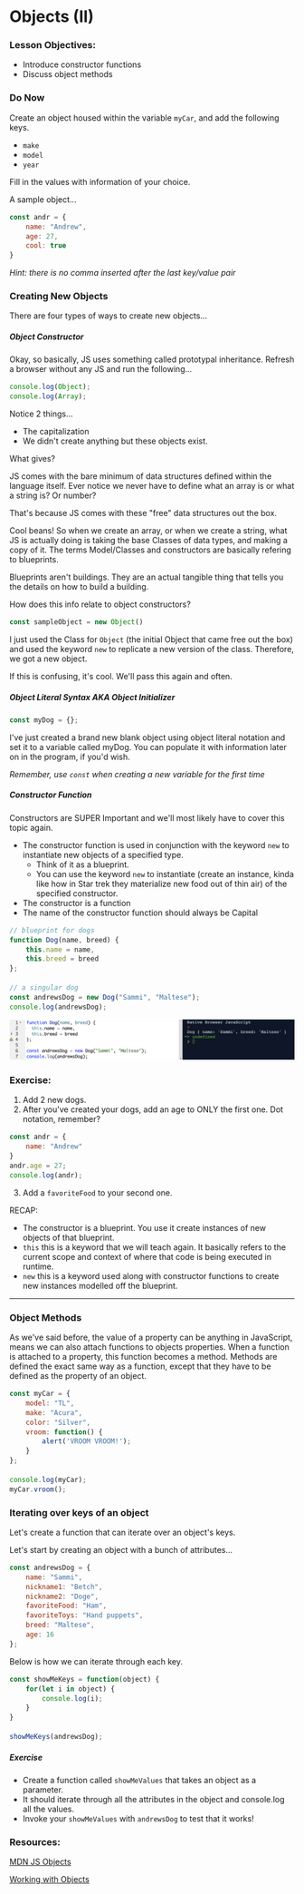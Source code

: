 # Objects (II)

### Lesson Objectives:
- Introduce constructor functions
- Discuss object methods

### Do Now

Create an object housed within the variable `myCar`, and add the following keys.

- `make`
- `model`
- `year`

Fill in the values with information of your choice.

A sample object...

```js
const andr = {
	name: "Andrew",
	age: 27,
	cool: true
}
```

*Hint: there is no comma inserted after the last key/value pair*

### Creating New Objects

There are four types of ways to create new objects...

##### Object Constructor

Okay, so basically, JS uses something called prototypal inheritance. Refresh a browser without any JS and run the following...

```js
console.log(Object);
console.log(Array);
```

Notice 2 things...
- The capitalization
- We didn't create anything but these objects exist.

What gives?

JS comes with the bare minimum of data structures defined within the language itself. Ever notice we never have to define what an array is or what a string is?  Or number?

That's because JS comes with these "free" data structures out the box.

Cool beans!  So when we create an array, or when we create a string, what JS is actually doing is taking the base Classes of data types, and making a copy of it. The terms Model/Classes and constructors are basically refering to blueprints.

Blueprints aren't buildings. They are an actual tangible thing that tells you the details on how to build a building.

How does this info relate to object constructors?

```js
const sampleObject = new Object()
```

I just used the Class for `Object` (the initial Object that came free out the box) and used the keyword `new` to replicate a new version of the class. Therefore, we got a new object.

If this is confusing, it's cool. We'll pass this again and often.

##### Object Literal Syntax AKA Object Initializer

```js
const myDog = {};
```

I've just created a brand new blank object using object literal notation and set it to a variable called myDog.  You can populate it with information later on in the program, if you'd wish.

*Remember, use `const` when creating a new variable for the first time*

##### Constructor Function

Constructors are SUPER Important and we'll most likely have to cover this topic again.

- The constructor function is used in conjunction with the keyword `new` to instantiate new objects of a specified type.
	- Think of it as a blueprint.
	- You can use the keyword `new` to instantiate (create an instance, kinda like how in Star trek they materialize new food out of thin air) of the specified constructor.
- The constructor is a function
- The name of the constructor function should always be Capital

```js
// blueprint for dogs
function Dog(name, breed) {
	this.name = name,
	this.breed = breed
};

// a singular dog
const andrewsDog = new Dog("Sammi", "Maltese");
console.log(andrewsDog);
```

<img src="images/constructor.png">

### Exercise:

1. Add 2 new dogs.
2. After you've created your dogs, add an age to ONLY the first one.  Dot notation, remember?

```js
const andr = {
	name: "Andrew"
}
andr.age = 27;
console.log(andr);
```

3. Add a `favoriteFood` to your second one.

RECAP:
- The constructor is a blueprint. You use it create instances of new objects of that blueprint.
- `this` this is a keyword that we will teach again. It basically refers to the current scope and context of where that code is being executed in runtime.
- `new` this is a keyword used along with constructor functions to create new instances modelled off the blueprint.

---

### Object Methods
As we've said before, the value of a property can be anything in JavaScript, means we can also attach functions to objects properties. When a function is attached to a property, this function becomes a method. Methods are defined the exact same way as a function, except that they have to be defined as the property of an object.

```javascript
const myCar = {
	model: "TL",
	make: "Acura",
	color: "Silver",
	vroom: function() {
		alert('VROOM VROOM!');
	}
};

console.log(myCar);
myCar.vroom();
```

### Iterating over keys of an object
Let's create a function that can iterate over an object's keys.

Let's start by creating an object with a bunch of attributes...

```js
const andrewsDog = {
	name: "Sammi",
	nickname1: "Betch",
	nickname2: "Doge",
	favoriteFood: "Ham",
	favoriteToys: "Hand puppets",
	breed: "Maltese",
	age: 16
};
```

Below is how we can iterate through each key.

```js
const showMeKeys = function(object) {
	for(let i in object) {
		console.log(i);
	}
}

showMeKeys(andrewsDog);
```

##### Exercise
- Create a function called `showMeValues` that takes an object as a parameter.
- It should iterate through all the attributes in the object and console.log all the values.
- Invoke your `showMeValues` with `andrewsDog` to test that it works!

### Resources:
[MDN JS Objects](https://developer.mozilla.org/en-US/docs/Web/JavaScript/Reference/Global_Objects/Object)

[Working with Objects](https://developer.mozilla.org/en-US/docs/Web/JavaScript/Guide/Working_with_Objects)